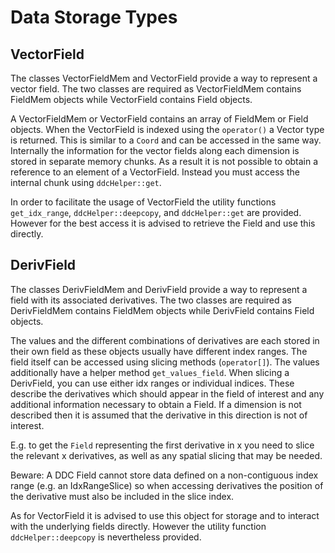 # Data Storage Types

## VectorField

The classes VectorFieldMem and VectorField provide a way to represent a vector field. The two classes are required as VectorFieldMem contains FieldMem objects while VectorField contains Field objects.

A VectorFieldMem or VectorField contains an array of FieldMem or Field objects. When the VectorField is indexed using the `operator()` a Vector type is returned. This is similar to a `Coord` and can be accessed in the same way.
Internally the information for the vector fields along each dimension is stored in separate memory chunks. As a result it is not possible to obtain a reference to an element of a VectorField. Instead you must access the internal chunk using `ddcHelper::get`.

In order to facilitate the usage of VectorField the utility functions `get_idx_range`, `ddcHelper::deepcopy`, and `ddcHelper::get` are provided. However for the best access it is advised to retrieve the Field and use this directly.

## DerivField

The classes DerivFieldMem and DerivField provide a way to represent a field with its associated derivatives. The two classes are required as DerivFieldMem contains FieldMem objects while DerivField contains Field objects.

The values and the different combinations of derivatives are each stored in their own field as these objects usually have different index ranges. The field itself can be accessed using slicing methods (`operator[]`). The values additionally have a helper method `get_values_field`.
When slicing a DerivField, you can use either idx ranges or individual indices. These describe the derivatives which should appear in the field of interest and any additional information necessary to obtain a Field. If a dimension is not described then it is assumed that the derivative in this direction is not of interest.

E.g. to get the `Field` representing the first derivative in x you need to slice the relevant x derivatives, as well as any spatial slicing that may be needed.

Beware: A DDC Field cannot store data defined on a non-contiguous index range (e.g. an IdxRangeSlice) so when accessing derivatives the position of the derivative must also be included in the slice index.

As for VectorField it is advised to use this object for storage and to interact with the underlying fields directly. However the utility function `ddcHelper::deepcopy` is nevertheless provided.

